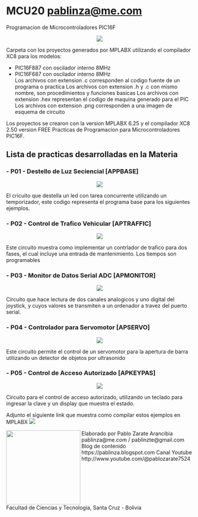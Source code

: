 # MCU20 pablinza@me.com
Programacion de Microcontroladores PIC16F

<p align="center">
  <img src="pic1.png"></img>
</p>

Carpeta con los proyectos generados por MPLABX utilizando el compilador XC8 para los modelos:
- PIC16F887 con oscilador interno 8MHz 
- PIC16F687 con oscilador interno 8MHz  
Los archivos con extension .c corresponden al codigo fuente de un programa o practica
Los archivos con extension .h y .c con mismo nombre, son procedimientos y funciones basicas
Los archivos con extension .hex representan el codigo de maquina generado para el PIC
Los archivos con extension .png corresponden a una imagen de esquema de circuito

Los proyectos se crearon con la version MPLABX 6.25 y el compilador XC8 2.50 version FREE
Practicas de Programacion para Microcontroladores PIC16F.

## Lista de practicas desarrolladas en la Materia
### - P01 - Destello de Luz Seciencial   [APPBASE]
  <p align="center">
  <img src="apbase_bb.png"></img>
</p>
El cricuito que destella un led con tarea concurrente utilizando un temporizador, este codigo representa el programa base para los siguientes ejemplos.

### - P02 - Control de Trafico Vehicular [APTRAFFIC]
<p align="center">
  <img src="aptraffic_bb.png"></img>
</p>
Este circuito muestra como implementar un contrlador de trafico para dos fases, el cual incluye una entrada de mantenimiento. Los tiempos son programables

### - P03 - Monitor de Datos Serial ADC  [APMONITOR]
<p align="center">
  <img src="apmonitor_bb.png"></img>
</p>
Circuito que hace lectura de dos canales analogicos y uno digital del joystick, y cuyos valores se transmiten a un ordenador a travez del puerto serial.

### - P04 - Controlador para Servomotor  [APSERVO]
<p align="center">
  <img src="apservo_bb.png"></img>
</p>
Este circuito permite el control de un servomotor para la apertura de barra utilizando un detector de objetos por ultrasonido

### - P05 - Control de Acceso Autorizado [APKEYPAS]
<p align="center">
  <img src="apkeypas_bb.png"></img>
</p>
Circuito para el control de acceso autorizado, utilizando un teclado para ingresar la clave y un display que muestra el estado.

Adjunto el siguiente link que muestra como compilar estos ejemplos en MPLABX
[![](http://img.youtube.com/vi/w-GRu89glrg/0.jpg)](http://www.youtube.com/watch?v=w-GRu89glrg "Compilar en MPLABX")



<img src="pablo_ueb.png" align="left" width="200px"/>
Elaborado por Pablo Zarate Arancibia 
pablinza@me.com / pablinzte@gmail.com
Blog de contenido https://pablinza.blogspot.com
Canal Youtube http://www.youtube.com/@pablozarate7524
<br clear="left"/>
Facultad de Ciencias y Tecnologia, Santa Cruz - Bolivia

